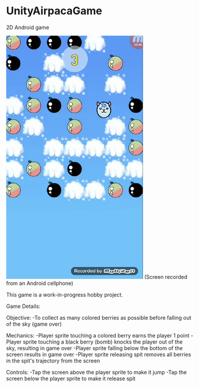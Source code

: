# UnityAirpacaGame
2D Android game

![](AirpacaDemo.gif)
(Screen recorded from an Android cellphone)

This game is a work-in-progress hobby project.

Game Details:

Objective:
-To collect as many colored berries as possible before falling out of the sky (game over)

Mechanics:
-Player sprite touching a colored berry earns the player 1 point
-Player sprite touching a black berry (bomb) knocks the player out of the sky, resulting in game over
-Player sprite falling below the bottom of the screen results in game over
-Player sprite releasing spit removes all berries in the spit's trajectory from the screen

Controls:
-Tap the screen above the player sprite to make it jump
-Tap the screen below the player sprite to make it release spit



